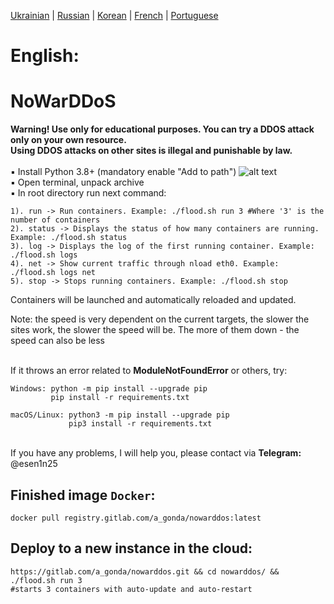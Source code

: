 [Ukrainian](https://github.com/AlexTrushkovsky/NoWarDDoS/blob/main/README.md) | [Russian](https://github.com/AlexTrushkovsky/NoWarDDoS/blob/main/README_ru.md) | [Korean](https://github.com/AlexTrushkovsky/NoWarDDoS/blob/main/README_ko.md) | [French](https://github.com/AlexTrushkovsky/NoWarDDoS/blob/main/README_fr.md) | [Portuguese](https://github.com/AlexTrushkovsky/NoWarDDoS/blob/main/README_pt.md) 

# <b1>English:</b1>
# NoWarDDoS
**Warning! Use only for educational purposes. You can try a DDOS attack only on your own resource.<br/>
Using DDOS attacks on other sites is illegal and punishable by law.**
<br />
<br />▪ Install Python 3.8+ (mandatory enable "Add to path")
![alt text](https://miro.medium.com/max/1344/0*7nOyowsPsGI19pZT.png)
<br />▪ Open terminal, unpack archive
<br />▪ In root directory run next command:
```
1). run -> Run containers. Example: ./flood.sh run 3 #Where '3' is the number of containers
2). status -> Displays the status of how many containers are running. Example: ./flood.sh status
3). log -> Displays the log of the first running container. Example: ./flood.sh logs
4). net -> Show current traffic through nload eth0. Example: ./flood.sh logs net
5). stop -> Stops running containers. Example: ./flood.sh stop
```
Containers will be launched and automatically reloaded and updated.

Note: the speed is very dependent on the current targets, the slower the sites work, the slower the speed will be.
The more of them down - the speed can also be less

<br />If it throws an error related to **ModuleNotFoundError** or others, try:
```
Windows: python -m pip install --upgrade pip
         pip install -r requirements.txt
         
macOS/Linux: python3 -m pip install --upgrade pip
             pip3 install -r requirements.txt
```

<br />If you have any problems, I will help you, please contact via **Telegram:** @esen1n25
## Finished image `Docker`:
```shell
docker pull registry.gitlab.com/a_gonda/nowarddos:latest
```

## Deploy to a new instance in the cloud:
```shell
https://gitlab.com/a_gonda/nowarddos.git && cd nowarddos/ && ./flood.sh run 3 
#starts 3 containers with auto-update and auto-restart
```
